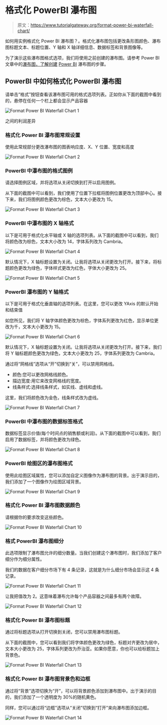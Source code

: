 # 格式化 PowerBI 瀑布图

> 原文：<https://www.tutorialgateway.org/format-power-bi-waterfall-chart/>

如何用实例格式化 Power BI 瀑布图？。格式化瀑布图包括更改条形图颜色、瀑布图标题文本、标题位置、Y 轴和 X 轴详细信息、数据标签和背景图像等。

为了演示这些瀑布图格式选项，我们将使用之前创建的瀑布图。请参考 Power BI 文章中的[瀑布图，了解创建](https://www.tutorialgateway.org/waterfall-chart-in-power-bi/) [Power BI](https://www.tutorialgateway.org/power-bi-tutorial/) 瀑布图的步骤。

## PowerBI 中如何格式化 PowerBI 瀑布图

请单击“格式”按钮查看该瀑布图可用的格式选项列表。正如你从下面的截图中看到的，悬停在任何一个栏上都会显示产品容器

![Format Power BI Waterfall Chart 1](img/6ad05f82c0ea399d62d8cef732ab51d8.png)

之间的利润差异

### 格式化 Power BI 瀑布图常规设置

使用此常规部分更改瀑布图的图表响应度、X、Y 位置、宽度和高度

![Format Power BI Waterfall Chart 2](img/0eba4394aa0016ff669e66ddfcf1ab9d.png)

### PowerBI 中瀑布图的格式图例

请选择图例区域，并将选项从关闭切换到打开以启用图例。

从下面的截图中可以看到，我们使用了位置下拉框将图例位置更改为顶部中心。接下来，我们将图例颜色更改为棕色，文本大小更改为 15。

![Format Power BI Waterfall Chart 3](img/fb07b46aae05f63ef174f3aa08363c69.png)

### PowerBI 中瀑布图的 X 轴格式

以下是可用于格式化水平轴或 X 轴的选项列表。从下面的截图中可以看到，我们将颜色改为棕色，文本大小改为 14，字体系列改为 Cambria。

![Format Power BI Waterfall Chart 4](img/72a4e6688a655359258c6ec05b83282b.png)

默认情况下，X 轴标题设置为关闭。让我将选项从关闭更改为打开。接下来，将标题颜色更改为绿色，字体样式更改为红色，字体大小更改为 25。

![Format Power BI Waterfall Chart 5](img/1208abc3200ac2c9fb2f3f4de3659bb9.png)

### PowerBI 瀑布图的 Y 轴格式

以下是可用于格式化垂直轴的选项列表。在这里，您可以更改 YAxis 的默认开始和结束值

如您所见，我们将 Y 轴字体颜色更改为棕色，字体系列更改为红色，显示单位更改为千，文本大小更改为 15。

![Format Power BI Waterfall Chart 6](img/716935732ddacb30a1640fc7bbc05cd0.png)

默认情况下，X 轴标题设置为关闭。让我将选项从关闭更改为打开。接下来，我们将 Y 轴标题颜色更改为绿色，文本大小更改为 25，字体系列更改为 Cambria。

通过将“网格线”选项从“开”切换到“关”，可以禁用网格线。

*   颜色:您可以更改网格线颜色。
*   描边宽度:用它来改变网格线的宽度。
*   线条样式:选择线条样式，如实线、虚线和虚线。

这里，我们将颜色改为金色，线条样式改为虚线。

![Format Power BI Waterfall Chart 7](img/d665a22c221a706333fe3fcb3ca28014.png)

### PowerBI 中瀑布图的数据标签格式

数据标签显示价值(每个时间点的销售额或利润)。从下面的截图中可以看到，我们启用了数据标签，并将颜色更改为绿色。

![Format Power BI Waterfall Chart 8](img/69824eeb6e3d6ec57dfb2a2509f22ca5.png)

### PowerBI 绘图区的瀑布图格式

使用此绘图区域属性，您可以添加自定义图像作为瀑布图的背景。出于演示目的，我们添加了一个图像作为绘图区域背景。

![Format Power BI Waterfall Chart 9](img/33a121a5830943f86198c20c0f064b54.png)

### 格式化 Power BI 瀑布图数据颜色

请根据你的要求改变这些颜色。

![Format Power BI Waterfall Chart 10](img/209488e768d557c6aa6f40db718cc327.png)

### 格式 PowerBI 瀑布图细分

此选项限制了瀑布图允许的细分数量。当我们创建这个瀑布图时，我们添加了客户细分作为细分属性。

我们的数据在客户细分市场下有 4 条记录，这就是为什么细分市场会显示这 4 条记录。

![Format Power BI Waterfall Chart 11](img/a9fe7fd68f284f2298dac014e8f9bfd4.png)

让我把值改为 2。这意味着瀑布允许每个产品容器之间最多有两个故障。

![Format Power BI Waterfall Chart 12](img/08b5a36df39d041cf82aa8487d1806dc.png)

### 格式化 Power BI 瀑布图标题

通过将标题选项从打开切换到关闭，您可以禁用瀑布图标题。

从下面的截图中，您可以看到我们将字体颜色更改为绿色，标题对齐更改为居中，文本大小更改为 25，字体系列更改为乔治亚。如果你愿意，你也可以给标题加上背景色。

![Format Power BI Waterfall Chart 13](img/ae0864ba45f5c6ad0dd9fd34484d450e.png)

### 格式化 Power BI 瀑布图背景色和边框

通过将“背景”选项切换为“开”，可以将背景颜色添加到瀑布图中。出于演示的目的，我们添加了一个透明度为 30%的随机黄色。

同样，您可以通过将“边框”选项从“关闭”切换到“打开”来向瀑布图添加边框。

![Format Power BI Waterfall Chart 14](img/0ba31de61fa603e4bd1f80e9258d1798.png)